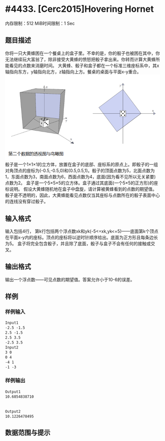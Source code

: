 # #4433. [Cerc2015]Hovering Hornet

内存限制：512 MiB时间限制：1 Sec

## 题目描述

你将一只大黄蜂困在一个餐桌上的盒子里。不幸的是，你的骰子也被困在其中，你无法继续玩大富翁了，除非接受大黄蜂的愤怒把骰子拿出来。你转而计算大黄蜂所能看见的点数来消磨时间。
大黄蜂、骰子和盒子都在一个标准三维座标系中，其x轴指向东方，y轴指向北方，z轴指向上方。餐桌的桌面与平面x-y重合。
![](upload/201603/ff.png)
骰子是一个1&times;1&times;1的立方体，放置在盒子的底部、座标系的原点上。即骰子的一组对角顶点的座标为(-0.5,-0.5,0)和(0.5,0.5,1)。骰子的顶面点数为5，北面点数为1，东面点数为3，南面点数为6，西面点数为4，底面(因为看不见所以无关紧要)点数为2。
盒子是一个5&times;5&times;5的立方体。盒子通过其底面(一个5&times;5的正方形)的座标说明。
假设大黄蜂随机地在盒子中盘旋，请计算被黄蜂看到的点数的期望值。骰子是不透明的，因此，大黄蜂能看见点数仅当其座标与点数所在的骰子表面中心的连线没有穿过骰子。

## 输入格式

输入包括4行，
第k行包括两个浮点数xk和yk(-5<=xk,yk<=5)&mdash;&mdash;底面第k个顶点在平面x-y内的座标。顶点的座标将以逆时针顺序给出。底面为正方形且每条边长为5。
盒子将完全包含骰子，并且除了底面，骰子与盒子不会有任何的接触或交叉。

## 输出格式

输出一个浮点数&mdash;&mdash;可见点数的期望值。答案允许小于10-6的误差。

## 样例

### 样例输入

    
    Input1
    -2.5 -1.5
    2.5 -1.5
    2.5 3.5
    -2.5 3.5
    Input2
    3 0
    0 4
    -4 1
    -1 -3
    

### 样例输出

    
    Output1
    10.6854838710
    
    
    Output2
    10.1226478495 
    

## 数据范围与提示
